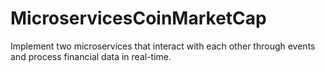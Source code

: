 # MicroservicesCoinMarketCap
Implement two microservices that interact with each other through events and process financial data in real-time.
